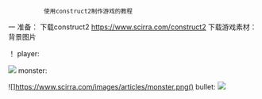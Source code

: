               使用construct2制作游戏的教程

一 准备：
下载construct2  https://www.scirra.com/construct2
 下载游戏素材：背景图片

 ！[](https://www.scirra.com/images/articles/bg.png)
 player:
  
  ![](https://www.scirra.com/images/articles/player.png)
  monster:
   
   ![]https://www.scirra.com/images/articles/monster.png()
   bullet:
   ![](https://www.scirra.com/images/articles/Bullet.png)
  